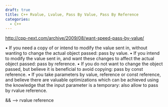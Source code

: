 ```yaml
---
draft: true
title: C++ Rvalue, Lvalue, Pass By Value, Pass By Reference
categories:
  - C++
---
```

http://cpp-next.com/archive/2009/08/want-speed-pass-by-value/

 •	If you need a copy of or intend to modify the value sent in, without wanting to change the actual object passed: pass by value.
 •	If you intend to modify the value sent in, and want these changes to affect the actual object passed: pass by reference.
 •	If you do not want to change the object passed, but believe it is beneficial to avoid copying: pass by const reference.
 •	If you take parameters by value, reference or const reference, and believe there are valuable optimizations which can be achieved using the knowledge that the input parameter is a temporary: also allow to pass by rvalue reference.


&& —> rvalue reference